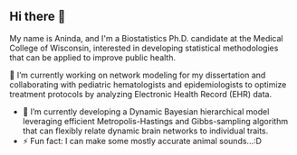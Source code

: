 ## Hi there 👋

My name is Aninda, and I'm a Biostatistics Ph.D. candidate at the Medical College of Wisconsin, interested in developing statistical methodologies that can be applied to improve public health.
 
 🔭 I’m currently working on network modeling for my dissertation and collaborating with pediatric hematologists and epidemiologists to optimize treatment protocols by
     analyzing Electronic Health Record (EHR) data.
- 🌱 I’m currently developing a Dynamic Bayesian hierarchical model leveraging efficient Metropolis-Hastings and Gibbs-sampling algorithm that can flexibly relate dynamic brain networks to individual traits.
- ⚡ Fun fact: I can make some mostly accurate animal sounds...:D

<!--
**roy-93/roy-93** is a ✨ _special_ ✨ repository because its `README.md` (this file) appears on your GitHub profile.

Here are some ideas to get you started:

- 🔭 I’m currently working on ...
- 🌱 I’m currently learning ...
- 👯 I’m looking to collaborate on ...
- 🤔 I’m looking for help with ...
- 💬 Ask me about ...
- 📫 How to reach me: ...
- 😄 Pronouns: ...
- ⚡ Fun fact: ...
-->
